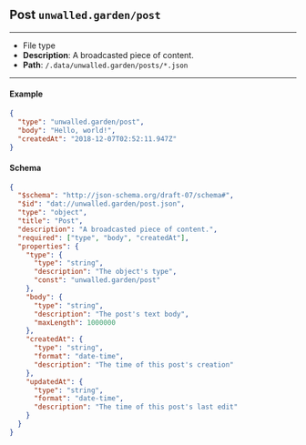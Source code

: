 ## Post `unwalled.garden/post`

---

 - File type
 - **Description**: A broadcasted piece of content.
 - **Path**: `/.data/unwalled.garden/posts/*.json`

---

#### Example

```json
{
  "type": "unwalled.garden/post",
  "body": "Hello, world!",
  "createdAt": "2018-12-07T02:52:11.947Z"
}
```

#### Schema

```json
{
  "$schema": "http://json-schema.org/draft-07/schema#",
  "$id": "dat://unwalled.garden/post.json",
  "type": "object",
  "title": "Post",
  "description": "A broadcasted piece of content.",
  "required": ["type", "body", "createdAt"],
  "properties": {
    "type": {
      "type": "string",
      "description": "The object's type",
      "const": "unwalled.garden/post"
    },
    "body": {
      "type": "string",
      "description": "The post's text body",
      "maxLength": 1000000
    },
    "createdAt": {
      "type": "string",
      "format": "date-time",
      "description": "The time of this post's creation"
    },
    "updatedAt": {
      "type": "string",
      "format": "date-time",
      "description": "The time of this post's last edit"
    }
  }
}
```